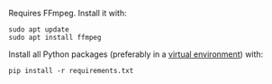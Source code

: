 Requires FFmpeg. Install it with:
```shell
sudo apt update
sudo apt install ffmpeg
```

Install all Python packages (preferably in a [virtual environment](https://docs.python.org/3/tutorial/venv.html)) with:
```shell
pip install -r requirements.txt
```
